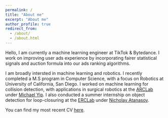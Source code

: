 ```yaml
---
permalink: /
title: "About me"
excerpt: "About me"
author_profile: true
redirect_from: 
  - /about/
  - /about.html
---
```


Hello, I am currently a machine learning engineer at TikTok & Bytedance. I work on improving user ads experience by incorporating fairer statistical signals and auction formula into our ads ranking algorithms. 

I am broadly intersted in machine learning and robotics. I recently completed a M.S program in Computer Science, with a focus on Robotics at University of California, San Diego. I worked on machine learning for collision detection, with applications in surgical robotics at the [ARCLab](https://sites.google.com/site/ucsdarclab/) under [Michael Yip](https://sites.google.com/site/mikeyip1/). I also conducted a summer internship on object detection for loop-closuring at the [ERCLab](http://erl.ucsd.edu/) under [Nicholay Atanasov](https://natanaso.github.io/). 

You can find my most recent CV [here](James_resume_public_02_15_21.pdf).
